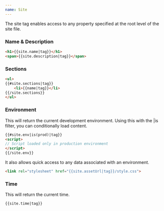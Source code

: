 ```yaml
---
name: Site
---
```


The site tag enables access to any property specified at the root level of the site file.

### Name &amp; Description

```html
<h1>{{site.name|tag}}</h1>
<span>{{site.description|tag}}</span>
```

### Sections

```html
<ul>
{{#site.sections|tag}}
	<li>{{name|tag}}</li>
{{/site.sections}}
</ul>
```

### Environment

This will return the current development environment. Using this with the |is filter, you can conditionally load content.

```html
{{#site.env|is(prod)|tag}}
<script>
// Script loaded only in production environment
</script>
{{/site.env}}
```

It also allows quick access to any data associated with an environment.

```html
<link rel="stylesheet" href="{{site.assetUrl|tag}}/style.css">
```

### Time

This will return the current time.

```html
{{site.time|tag}}
```